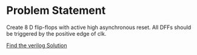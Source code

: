 # Problem Statement

Create 8 D flip-flops with active high asynchronous reset. All DFFs should be triggered by the positive edge of clk.


[Find the verilog Solution](solution_verilog.v)
